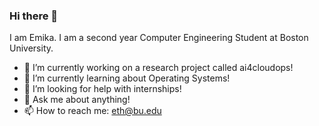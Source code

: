 ### Hi there 👋
I am Emika. I am a second year Computer Engineering Student at Boston University.

- 🔭 I’m currently working on a research project called ai4cloudops!
- 🌱 I’m currently learning about Operating Systems!
- 🤔 I’m looking for help with internships!
- 💬 Ask me about anything!
- 📫 How to reach me: eth@bu.edu
